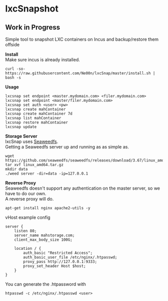 # lxcSnapshot
## Work in Progress
Simple tool to snapshot LXC containers on Incus and backup/restore them offside

**Install**<br>
Make sure incus is already installed.<br>
```
curl -so- https://raw.githubusercontent.com/Ne00n/lxcSnap/master/install.sh | bash -s
```

**Usage**<br>
```
lxcsnap set endpoint <master.mydomain.com> <filer.mydomain.com>
lxcsnap set endpoint <master/filer.mydomain.com>
lxcsnap set auth <user> <pw>
lxcsnap create mahContainer
lxcsnap create mahContainer 7d
lxcsnap list mahContainer
lxcsnap restore mahContainer
lxcsnap update
```

**Storage Server**<br>
lxcSnap uses [Seaweedfs](https://github.com/seaweedfs/seaweedfs).<br>
Getting a Seaweedfs server up and running as as simple as.<br>
```
wget https://github.com/seaweedfs/seaweedfs/releases/download/3.67/linux_amd64.tar.gz
tar xvf linux_amd64.tar.gz
mkdir data
./weed server -dir=data -ip=127.0.0.1
```

**Reverse Proxy**<br>
Seaweedfs doesn't support any authentication on the master server, so we have to do our own.<br>
A reverse proxy will do.<br>
```
apt-get install nginx apache2-utils -y
```
vHost example config
```
server {
    listen 80;
    server_name mahstorage.com;
    client_max_body_size 100G;

    location / {
        auth_basic "Restricted Access";
        auth_basic_user_file /etc/nginx/.htpasswd;
        proxy_pass http://127.0.0.1:9333;
        proxy_set_header Host $host;
    }
}
```
You can generate the .htpassword with<br>
```
htpasswd -c /etc/nginx/.htpasswd <user>
```